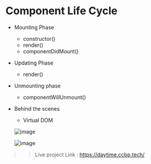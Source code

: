 # Component Life Cycle

- Mounting Phase
  - constructor()
  - render()
  - componentDidMount()
- Updating Phase
  - render()
- Unmounting phase
  - componentWillUnmount()
- Behind the scenes
  - Virtual DOM


  ![image](https://user-images.githubusercontent.com/103737655/201485908-042c948e-edd5-4836-a4ac-830cef6332cf.png)

  ![image](https://user-images.githubusercontent.com/103737655/201485889-815352cd-a89c-4862-8a5b-df2b1b2af6bb.png)

  
>> Live project Link : https://daytime.ccbp.tech/
